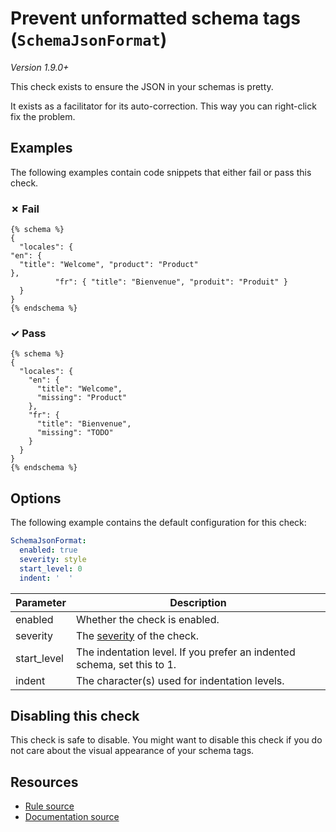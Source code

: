 # Prevent unformatted schema tags (`SchemaJsonFormat`)

_Version 1.9.0+_

This check exists to ensure the JSON in your schemas is pretty.

It exists as a facilitator for its auto-correction. This way you can right-click fix the problem.

## Examples

The following examples contain code snippets that either fail or pass this check.

### &#x2717; Fail

```liquid
{% schema %}
{
  "locales": {
"en": {
  "title": "Welcome", "product": "Product"
},
          "fr": { "title": "Bienvenue", "produit": "Produit" }
  }
}
{% endschema %}
```

### &#x2713; Pass

```liquid
{% schema %}
{
  "locales": {
    "en": {
      "title": "Welcome",
      "missing": "Product"
    },
    "fr": {
      "title": "Bienvenue",
      "missing": "TODO"
    }
  }
}
{% endschema %}
```

## Options

The following example contains the default configuration for this check:

```yaml
SchemaJsonFormat:
  enabled: true
  severity: style
  start_level: 0
  indent: '  '
```

| Parameter | Description |
| --- | --- |
| enabled | Whether the check is enabled. |
| severity | The [severity](https://shopify.dev/themes/tools/theme-check/configuration#check-severity) of the check. |
| start_level | The indentation level. If you prefer an indented schema, set this to 1. |
| indent | The character(s) used for indentation levels. |

## Disabling this check

 This check is safe to disable. You might want to disable this check if you do not care about the visual appearance of your schema tags.

## Resources

- [Rule source][codesource]
- [Documentation source][docsource]

[codesource]: /lib/theme_check/checks/schema_json_format.rb
[docsource]: /docs/checks/schema_json_format.md
